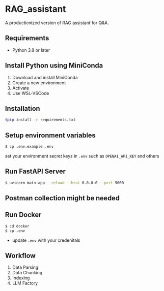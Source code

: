 # RAG_assistant
A productionized version of RAG assistant for Q&A.

## Requirements
- Python 3.8 or later

## Install Python using MiniConda
1) Download and install MiniConda
2) Create a new environment
3) Activate
4) Use WSL-VSCode

## Installation
```bash
$pip install -r requirements.txt
```

## Setup environment variables
```bash
$ cp .env.example .env
```
set your environment secret keys in `.env` such as `OPENAI_API_KEY` and others

## Run FastAPI Server
```bash
$ uvicorn main:app --reload --host 0.0.0.0 --port 5000
```
## Postman collection might be needed


## Run Docker
```bash
$ cd docker
$ cp .env
```
- update `.env` with your credenitals

## Workflow
1) Data Parsing
2) Data Chunking
3) Indexing
4) LLM Factory

